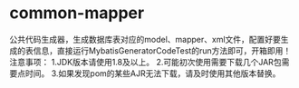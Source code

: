 # common-mapper
公共代码生成器，生成数据库表对应的model、mapper、xml文件，配置好要生成的表信息，直接运行MybatisGeneratorCodeTest的run方法即可，开箱即用！
注意事项：
  1.JDK版本请使用1.8及以上。
  2.可能初次使用需要下载几个JAR包需要点时间。
  3.如果发现pom的某些AJR无法下载，请及时使用其他版本替换。
